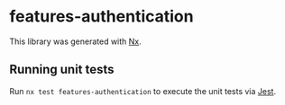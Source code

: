 # features-authentication

This library was generated with [Nx](https://nx.dev).

## Running unit tests

Run `nx test features-authentication` to execute the unit tests via [Jest](https://jestjs.io).
